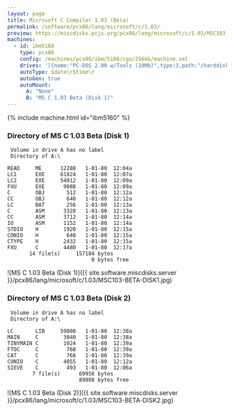 ```yaml
---
layout: page
title: Microsoft C Compiler 1.03 (Beta)
permalink: /software/pcx86/lang/microsoft/c/1.03/
preview: https://miscdisks.pcjs.org/pcx86/lang/microsoft/c/1.03/MSC103-BETA-DISK1.jpg
machines:
  - id: ibm5160
    type: pcx86
    config: /machines/pcx86/ibm/5160/cga/256kb/machine.xml
    drives: '[{name:"PC-DOS 2.00 w/Tools (10Mb)",type:3,path:"/harddisks/pcx86/10mb/PCDOS200-C400.json"}]'
    autoType: $date\r$time\r
    autoGen: true
    autoMount:
      A: "None"
      B: "MS C 1.03 Beta (Disk 1)"
---
```


{% include machine.html id="ibm5160" %}

### Directory of MS C 1.03 Beta (Disk 1)

     Volume in drive A has no label
     Directory of A:\

    READ     ME      12288   1-01-80  12:04a
    LC1      EXE     61824   1-01-80  12:07a
    LC2      EXE     54912   1-01-80  12:09a
    FXU      EXE      9088   1-01-80  12:09a
    C        OBJ       512   1-01-80  12:12a
    CC       OBJ       640   1-01-80  12:12a
    LC       BAT       256   1-01-80  12:13a
    C        ASM      3328   1-01-80  12:13a
    CC       ASM      3712   1-01-80  12:14a
    IO       ASM      1152   1-01-80  12:14a
    STDIO    H        1920   1-01-80  12:15a
    CONIO    H         640   1-01-80  12:15a
    CTYPE    H        2432   1-01-80  12:15a
    FXU      C        4480   1-01-80  12:17a
           14 file(s)     157184 bytes
                               0 bytes free

![MS C 1.03 Beta (Disk 1)]({{ site.software.miscdisks.server }}/pcx86/lang/microsoft/c/1.03/MSC103-BETA-DISK1.jpg)

### Directory of MS C 1.03 Beta (Disk 2)

     Volume in drive A has no label
     Directory of A:\

    LC       LIB     59008   1-01-80  12:38a
    MAIN     C        3840   1-01-80  12:38a
    TINYMAIN C        1024   1-01-80  12:39a
    FTOC     C         768   1-01-80  12:39a
    CAT      C         768   1-01-80  12:39a
    CONIO    C        4055   1-01-80  12:12a
    SIEVE    C         493   1-01-80  12:06a
            7 file(s)      69956 bytes
                           89088 bytes free

![MS C 1.03 Beta (Disk 2)]({{ site.software.miscdisks.server }}/pcx86/lang/microsoft/c/1.03/MSC103-BETA-DISK2.jpg)

